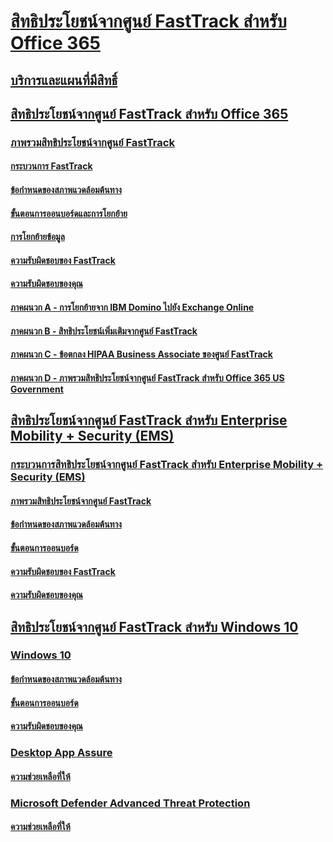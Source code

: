 # [สิทธิประโยชน์จากศูนย์ FastTrack สำหรับ Office 365](M365-fasttrack-benefit-overview.md)
## [บริการและแผนที่มีสิทธิ์](M365-eligible-services-and-plans.md)
## [สิทธิประโยชน์จากศูนย์ FastTrack สำหรับ Office 365](O365-fasttrack-benefit-for-office-365.md)
### [ภาพรวมสิทธิประโยชน์จากศูนย์ FastTrack](O365-fasttrack-benefit-overview.md)
#### [กระบวนการ FastTrack](O365-fasttrack-process.md)
#### [ข้อกำหนดของสภาพแวดล้อมต้นทาง](O365-source-environment-expectations.md)
#### [ขั้นตอนการออนบอร์ดและการโยกย้าย](O365-onboarding-and-migration.md)
#### [การโยกย้ายข้อมูล](O365-data-migration.md)
#### [ความรับผิดชอบของ FastTrack](O365-fasttrack-responsibilities.md)
#### [ความรับผิดชอบของคุณ](O365-your-responsibilities.md)
#### [ภาคผนวก A - การโยกย้ายจาก IBM Domino ไปยัง Exchange Online](O365-from-ibm-domino-to-exchange-online.md)
#### [ภาคผนวก B - สิทธิประโยชน์เพิ่มเติมจากศูนย์ FastTrack](O365-fasttrack-additional-benefits.md)
#### [ภาคผนวก C - ข้อตกลง HIPAA Business Associate ของศูนย์ FastTrack](O365-hipaa-business-associate-agreement.md)
#### [ภาคผนวก D - ภาพรวมสิทธิประโยชน์จากศูนย์ FastTrack สำหรับ Office 365 US Government](US-Gov-appendix-overview.md)
## [สิทธิประโยชน์จากศูนย์ FastTrack สำหรับ Enterprise Mobility + Security (EMS)](EMS-fasttrack-benefit-for-EMS.md)
### [กระบวนการสิทธิประโยชน์จากศูนย์ FastTrack สำหรับ Enterprise Mobility + Security (EMS)](EMS-fasttrack-process.md)
#### [ภาพรวมสิทธิประโยชน์จากศูนย์ FastTrack](EMS-fasttrack-benefit-overview.md)
#### [ข้อกำหนดของสภาพแวดล้อมต้นทาง](EMS-source-environment-expectations.md)
#### [ขั้นตอนการออนบอร์ด](EMS-onboarding-phases.md)
#### [ความรับผิดชอบของ FastTrack](EMS-fasttrack-responsibilities.md)
#### [ความรับผิดชอบของคุณ](EMS-your-responsibilities.md)
## [สิทธิประโยชน์จากศูนย์ FastTrack สำหรับ Windows 10](Win-10-fasttrack-benefit-for-windows-10.md)
### [Windows 10](Win-10-windows-10.md)
#### [ข้อกำหนดของสภาพแวดล้อมต้นทาง](Win-10-source-environment-expectations.md)
#### [ขั้นตอนการออนบอร์ด](Win-10-onboarding-phases.md)
#### [ความรับผิดชอบของคุณ](Win-10-your-responsibilities.md)
### [Desktop App Assure](Win-10-desktop-app-assure.md)
#### [ความช่วยเหลือที่ให้](Win-10-daa-assistance-offered.md)
### [Microsoft Defender Advanced Threat Protection](Win-10-microsoft-defender-atp.md)
#### [ความช่วยเหลือที่ให้](Win-10-microsoft-defender-atp-assistance-offered.md)